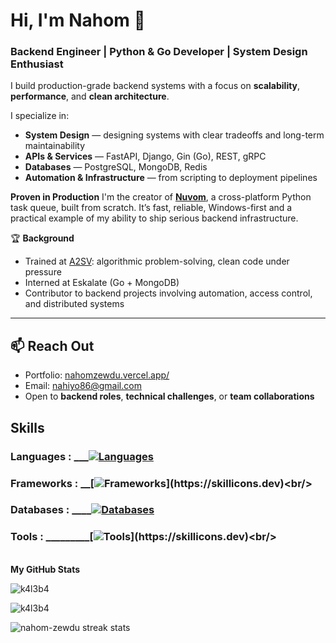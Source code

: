 # Hi, I'm Nahom 👋

### **Backend Engineer | Python & Go Developer | System Design Enthusiast**

I build production-grade backend systems with a focus on **scalability**, **performance**, and **clean architecture**.

I specialize in:
*  **System Design** — designing systems with clear tradeoffs and long-term maintainability
*  **APIs & Services** — FastAPI, Django, Gin (Go), REST, gRPC
*  **Databases** — PostgreSQL, MongoDB, Redis
*  **Automation & Infrastructure** — from scripting to deployment pipelines

 **Proven in Production**
I'm the creator of [**Nuvom**](https://github.com/nahom-zewdu/Nuvom), a cross-platform Python task queue, built from scratch.
It’s fast, reliable, Windows-first and a practical example of my ability to ship serious backend infrastructure.

🏆 **Background**

*  Trained at [A2SV](https://a2sv.org/): algorithmic problem-solving, clean code under pressure
*  Interned at Eskalate (Go + MongoDB)
*  Contributor to backend projects involving automation, access control, and distributed systems

---

## 📫 Reach Out

* Portfolio: [nahomzewdu.vercel.app/](https://nahomzewdu.vercel.app/)
* Email: [nahiyo86@gmail.com](mailto:nahiyo86@gmail.com)
* Open to **backend roles**, **technical challenges**, or **team collaborations**

## Skills 
 
### Languages : ___[![Languages](https://skillicons.dev/icons?i=py,go,js)](https://skillicons.dev)<br/>
### Frameworks : __[![Frameworks](https://skillicons.dev/icons?i=django,flask,firebase,fastapi,)](https://skillicons.dev)<br/>
### Databases : ____[![Databases](https://skillicons.dev/icons?i=postgres,mysql,mongodb,redis)](https://skillicons.dev)<br/>
### Tools : _________[![Tools](https://skillicons.dev/icons?i=git,npm,docker,heroku,netlify,postman,)](https://skillicons.dev)<br/>
<br/>
<b>My GitHub Stats</b>
<p><img align="left" src="https://github-readme-stats.vercel.app/api/top-langs?username=nahom-zewdu&show_icons=true&locale=en&langs_count=10&count_private=true&theme=radical" alt="k4l3b4" /></p>
<br/>

<p><img align="center" src="https://github-readme-stats.vercel.app/api?username=nahom-zewdu&show_icons=true&locale=en&count_private=true&theme=radical" alt="k4l3b4" /></p>
<p><img align="center" src="https://streak-stats.demolab.com?user=nahom-zewdu&theme=radical&hide_border=true" alt="nahom-zewdu streak stats"/></p>

